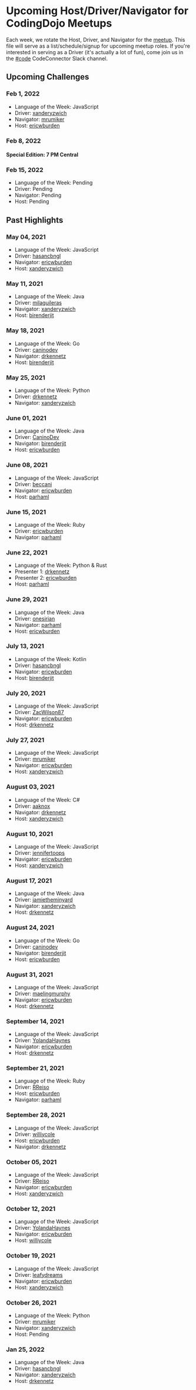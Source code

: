 # Upcoming Host/Driver/Navigator for CodingDojo Meetups

Each week, we rotate the Host, Driver, and Navigator for the [meetup](https://www.meetup.com/memphis-technology-user-groups/events/lnbhhsyccgbkc/). This file will serve as a list/schedule/signup for upcoming meetup roles. If you're interested in serving as a Driver (it's actually a lot of fun), come join us in the [#code](https://join.slack.com/t/code-connector/shared_invite/zt-6e1idsg6-wYI1hdfk_hR_QKahSBwldQ) CodeConnector Slack channel.

## Upcoming Challenges

### Feb 1, 2022

- Language of the Week: JavaScript
- Driver: [xanderyzwich](https://github.com/xanderyzwich)
- Navigator: [mrumiker](https://github.com/mrumiker)
- Host: [ericwburden](https://github.com/ericwburden)

### Feb 8, 2022

#### Special Edition: 7 PM Central

### Feb 15, 2022

- Language of the Week: Pending
- Driver: Pending
- Navigator: Pending
- Host: Pending

## Past Highlights

### May 04, 2021

- Language of the Week: JavaScript
- Driver: [hasancbngl](https://github.com/hasancbngl)
- Navigator: [ericwburden](https://github.com/ericwburden)
- Host: [xanderyzwich](https://github.com/xanderyzwich)

### May 11, 2021

- Language of the Week: Java
- Driver: [milaguileras](https://github.com/milaguileras)
- Navigator: [xanderyzwich](https://github.com/xanderyzwich)
- Host: [birenderjit](https://github.com/birenderjit)

### May 18, 2021

- Language of the Week: Go
- Driver: [caninodev](https://github.com/caninodev)
- Navigator: [drkennetz](https://github.com/drkennetz)
- Host: [birenderjit](https://github.com/birenderjit)

### May 25, 2021

- Language of the Week: Python
- Driver: [drkennetz](https://github.com/drkennetz)
- Navigator: [xanderyzwich](https://github.com/xanderyzwich)

### June 01, 2021

- Language of the Week: Java
- Driver: [CaninoDev](https://github.com/CaninoDev)
- Navigator: [birenderjit](https://githup.com/birenderjit)
- Host: [ericwburden](https://github.com/ericwburden)

### June 08, 2021
- Language of the Week: JavaScript
- Driver: [beccani](http://github.com/beccani)
- Navigator: [ericwburden](https://github.com/ericwburden)
- Host: [parhaml](https://github.com/parhaml)

### June 15, 2021
- Language of the Week: Ruby
- Driver: [ericwburden](https://github.com/ericwburden)
- Navigator: [parhaml](https://github.com/parhaml)

### June 22, 2021

- Language of the Week: Python & Rust
- Presenter 1: [drkennetz](https://github.com/drkennetz)
- Presenter 2: [ericwburden](https://github.com/ericwburden)
- Host: [parhaml](https://github.com/parhaml)

### June 29, 2021

- Language of the Week: Java
- Driver: [onesirian](https://github.com/onesirian)
- Navigator: [parhaml](https://github.com/parhaml)
- Host: [ericwburden](https://github.com/ericwburden)

### July 13, 2021

- Language of the Week: Kotlin
- Driver: [hasancbngl](https://github.com/hasancbngl)
- Navigator: [ericwburden](https://github.com/ericwburden)
- Host: [birenderjit](https://github.com/birenderjit)

### July 20, 2021

- Language of the Week: JavaScript
- Driver: [ZacWilson87](https://github.com/ZacWilson87)
- Navigator: [ericwburden](https://github.com/ericwburden)
- Host: [drkennetz](https://github.com/drkennetz)

### July 27, 2021

- Language of the Week: JavaScript
- Driver: [mrumiker](https://github.com/mrumiker)
- Navigator: [ericwburden](https://github.com/ericwburden)
- Host: [xanderyzwich](https://github.com/xanderyzwich)

### August 03, 2021

- Language of the Week: C#
- Driver: [aaknox](https://github.com/aaknox)
- Navigator: [drkennetz](https://github.com/drkennetz)
- Host: [xanderyzwich](https://github.com/xanderyzwich)

### August 10, 2021

- Language of the Week: JavaScript
- Driver: [jennifertoops](https://github.com/jennifertoops)
- Navigator: [ericwburden](https://github.com/ericwburden)
- Host: [xanderyzwich](https://github.com/xanderyzwich)

### August 17, 2021

- Language of the Week: Java
- Driver: [jamietheminyard](https://github.com/jamietheminyard)
- Navigator: [xanderyzwich](https://github.com/xanderyzwich)
- Host: [drkennetz](https://github.com/drkennetz)

### August 24, 2021

- Language of the Week: Go
- Driver: [caninodev](https://github.com/caninodev)
- Navigator: [birenderjit](https://github.com/birenderjit)
- Host: [ericwburden](https://github.com/ericwburden)

### August 31, 2021

- Language of the Week: JavaScript
- Driver: [maelingmurphy](https://github.com/maelingmurphy)
- Navigator: [ericwburden](https://github.com/ericwburden)
- Host: [drkennetz](https://github.com/drkennetz)

### September 14, 2021

- Language of the Week: JavaScript
- Driver: [YolandaHaynes](https://github.com/YolandaHaynes)
- Navigator: [ericwburden](https://github.com/ericwburden)
- Host: [drkennetz](https://github.com/drkennetz)

### September 21, 2021

- Language of the Week: Ruby
- Driver: [RReiso](https://github.com/RReiso)
- Host: [ericwburden](https://github.com/ericwburden)
- Navigator: [parhaml](https://github.com/parhaml)

### September 28, 2021

- Language of the Week: JavaScript
- Driver: [williycole](https://github.com/williycole)
- Host: [ericwburden](https://github.com/ericwburden)
- Navigator: [drkennetz](https://github.com/drkennetz)

### October 05, 2021

- Language of the Week: JavaScript
- Driver: [RReiso](https://github.com/RReiso)
- Navigator: [ericwburden](https://github.com/ericwburden)
- Host: [xanderyzwich](https://github.com/xanderyzwich)

### October 12, 2021

- Language of the Week: JavaScript
- Driver: [YolandaHaynes](https://github.com/YolandaHaynes)
- Navigator: [ericwburden](https://github.com/ericwburden)
- Host: [williycole](https://github.com/williycole)

### October 19, 2021

- Language of the Week: JavaScript
- Driver: [leafydreams](https://github.com/leafydreams)
- Navigator: [ericwburden](https://github.com/ericwburden)
- Host: [xanderyzwich](https://github.com/xanderyzwich)

### October 26, 2021

- Language of the Week: Python
- Driver: [mrumiker](https://github.com/mrumiker)
- Navigator: [xanderyzwich](https://github.com/xanderyzwich)
- Host: Pending

### Jan 25, 2022

- Language of the Week: Java
- Driver: [hasancbngl](https://github.com/hasancbngl)
- Navigator: [xanderyzwich](https://github.com/xanderyzwich)
- Host: [drkennetz](https://github.com/drkennetz)
